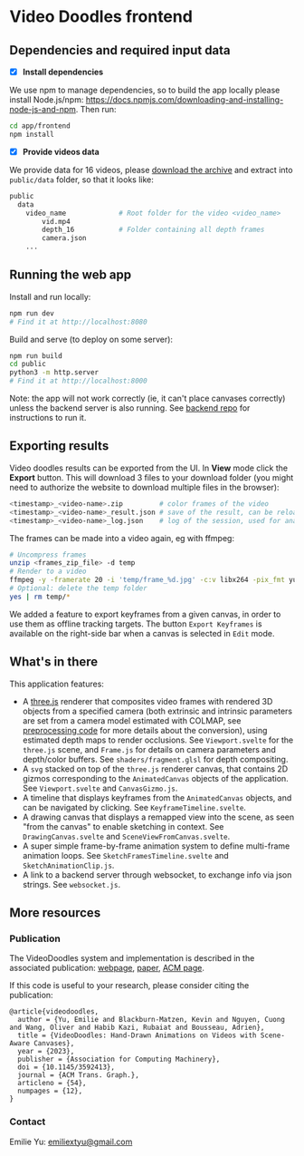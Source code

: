 # Video Doodles frontend

## Dependencies and required input data

- [x] **Install dependencies**

We use npm to manage dependencies, so to build the app locally please install Node.js/npm: https://docs.npmjs.com/downloading-and-installing-node-js-and-npm. Then run:

```bash
cd app/frontend
npm install
```

- [x] **Provide videos data**

We provide data for 16 videos, please [download the archive](https://repo-sam.inria.fr/d3/VideoDoodles/video-doodles-preprocessed-data-ui.zip) and extract into `public/data` folder, so that it looks like:

```bash
public
  data
    video_name             # Root folder for the video <video_name>
        vid.mp4            
        depth_16           # Folder containing all depth frames
        camera.json
    ...
```

## Running the web app

Install and run locally:

```bash
npm run dev
# Find it at http://localhost:8080
```

Build and serve (to deploy on some server):

```bash
npm run build
cd public
python3 -m http.server
# Find it at http://localhost:8000
```

Note: the app will not work correctly (ie, it can't place canvases correctly) unless the backend server is also running. See [backend repo](../backend) for instructions to run it.

## Exporting results

Video doodles results can be exported from the UI. In **View** mode click the **Export** button. This will download 3 files to your download folder (you might need to authorize the website to download multiple files in the browser):

```bash
<timestamp>_<video-name>.zip         # color frames of the video
<timestamp>_<video-name>_result.json # save of the result, can be reloaded in the app
<timestamp>_<video-name>_log.json    # log of the session, used for analysis purpose during the user study
```

The frames can be made into a video again, eg with ffmpeg:

```bash
# Uncompress frames
unzip <frames_zip_file> -d temp
# Render to a video
ffmpeg -y -framerate 20 -i 'temp/frame_%d.jpg' -c:v libx264 -pix_fmt yuv420p video.mp4
# Optional: delete the temp folder
yes | rm temp/*
```

We added a feature to export keyframes from a given canvas, in order to use them as offline tracking targets. The button `Export Keyframes` is available on the right-side bar when a canvas is selected in `Edit` mode.

## What's in there

This application features:

* A [three.js](https://threejs.org/) renderer that composites video frames with rendered 3D objects from a specified camera (both extrinsic and intrinsic parameters are set from a camera model estimated with COLMAP, see [preprocessing code](../../preprocess) for more details about the conversion), using estimated depth maps to render occlusions. See `Viewport.svelte` for the `three.js` scene, and `Frame.js` for details on camera parameters and depth/color buffers. See `shaders/fragment.glsl` for depth compositing.
* A `svg` stacked on top of the `three.js` renderer canvas, that contains 2D gizmos corresponding to the `AnimatedCanvas` objects of the application. See `Viewport.svelte` and `CanvasGizmo.js`.
* A timeline that displays keyframes from the `AnimatedCanvas` objects, and can be navigated by clicking. See `KeyframeTimeline.svelte`.
* A drawing canvas that displays a remapped view into the scene, as seen "from the canvas" to enable sketching in context. See `DrawingCanvas.svelte` and `SceneViewFromCanvas.svelte`.
* A super simple frame-by-frame animation system to define multi-frame animation loops. See `SketchFramesTimeline.svelte` and `SketchAnimationClip.js`.
* A link to a backend server through websocket, to exchange info via json strings. See `websocket.js`.

## More resources

### Publication

The VideoDoodles system and implementation is described in the associated publication: [webpage](https://em-yu.github.io/research/videodoodles/), [paper](https://www-sop.inria.fr/reves/Basilic/2023/YBNWKB23/VideoDoodles.pdf), [ACM page](https://dl.acm.org/doi/abs/10.1145/3592413).

If this code is useful to your research, please consider citing the publication:

```
@article{videodoodles,
  author = {Yu, Emilie and Blackburn-Matzen, Kevin and Nguyen, Cuong and Wang, Oliver and Habib Kazi, Rubaiat and Bousseau, Adrien},
  title = {VideoDoodles: Hand-Drawn Animations on Videos with Scene-Aware Canvases},
  year = {2023},
  publisher = {Association for Computing Machinery},
  doi = {10.1145/3592413},
  journal = {ACM Trans. Graph.},
  articleno = {54},
  numpages = {12},
}
```

### Contact

Emilie Yu: emiliextyu@gmail.com